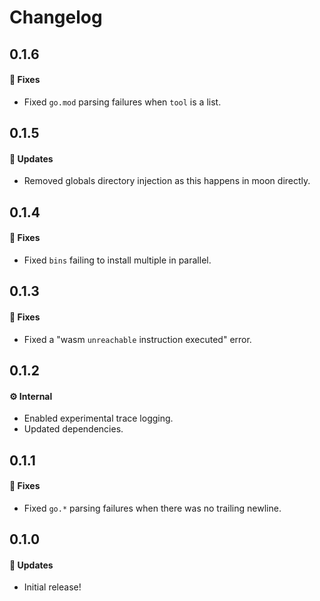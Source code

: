 # Changelog

## 0.1.6

#### 🐞 Fixes

- Fixed `go.mod` parsing failures when `tool` is a list.

## 0.1.5

#### 🚀 Updates

- Removed globals directory injection as this happens in moon directly.

## 0.1.4

#### 🐞 Fixes

- Fixed `bins` failing to install multiple in parallel.

## 0.1.3

#### 🐞 Fixes

- Fixed a "wasm `unreachable` instruction executed" error.

## 0.1.2

#### ⚙️ Internal

- Enabled experimental trace logging.
- Updated dependencies.

## 0.1.1

#### 🐞 Fixes

- Fixed `go.*` parsing failures when there was no trailing newline.

## 0.1.0

#### 🚀 Updates

- Initial release!
